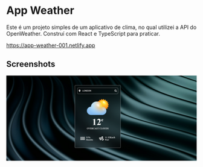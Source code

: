 
# App Weather
 


Este é um projeto simples de um aplicativo de clima, no qual utilizei a API do OpenWeather. Construí com React e TypeScript para praticar.

https://app-weather-001.netlify.app



## Screenshots

![App Screenshot](https://github.com/Eduardo-Batist4/App-Weather/blob/main/src/assets/Weather.png?raw=true)


